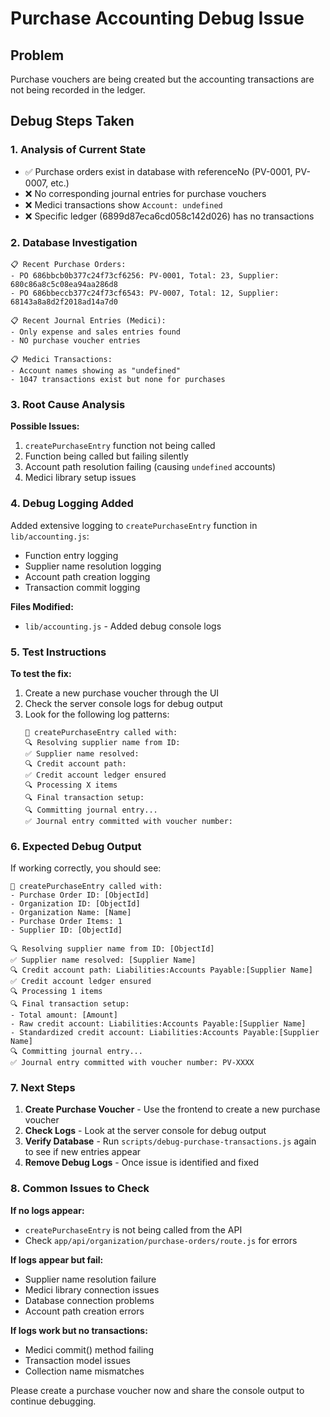 # Purchase Accounting Debug Issue

## Problem
Purchase vouchers are being created but the accounting transactions are not being recorded in the ledger.

## Debug Steps Taken

### 1. Analysis of Current State
- ✅ Purchase orders exist in database with referenceNo (PV-0001, PV-0007, etc.)
- ❌ No corresponding journal entries for purchase vouchers
- ❌ Medici transactions show `Account: undefined` 
- ❌ Specific ledger (6899d87eca6cd058c142d026) has no transactions

### 2. Database Investigation
```
📋 Recent Purchase Orders:
- PO 686bbcb0b377c24f73cf6256: PV-0001, Total: 23, Supplier: 680c86a8c5c08ea94aa286d8
- PO 686bbeccb377c24f73cf6543: PV-0007, Total: 12, Supplier: 68143a8a8d2f2018ad14a7d0

📋 Recent Journal Entries (Medici):
- Only expense and sales entries found
- NO purchase voucher entries

📋 Medici Transactions:
- Account names showing as "undefined"
- 1047 transactions exist but none for purchases
```

### 3. Root Cause Analysis

**Possible Issues:**
1. `createPurchaseEntry` function not being called
2. Function being called but failing silently 
3. Account path resolution failing (causing `undefined` accounts)
4. Medici library setup issues

### 4. Debug Logging Added

Added extensive logging to `createPurchaseEntry` function in `lib/accounting.js`:
- Function entry logging
- Supplier name resolution logging
- Account path creation logging
- Transaction commit logging

**Files Modified:**
- `lib/accounting.js` - Added debug console logs

### 5. Test Instructions

**To test the fix:**
1. Create a new purchase voucher through the UI
2. Check the server console logs for debug output
3. Look for the following log patterns:
   ```
   🔧 createPurchaseEntry called with:
   🔍 Resolving supplier name from ID:
   ✅ Supplier name resolved:
   🔍 Credit account path:
   ✅ Credit account ledger ensured
   🔍 Processing X items
   🔍 Final transaction setup:
   🔍 Committing journal entry...
   ✅ Journal entry committed with voucher number:
   ```

### 6. Expected Debug Output

If working correctly, you should see:
```
🔧 createPurchaseEntry called with:
- Purchase Order ID: [ObjectId]
- Organization ID: [ObjectId] 
- Organization Name: [Name]
- Purchase Order Items: 1
- Supplier ID: [ObjectId]

🔍 Resolving supplier name from ID: [ObjectId]
✅ Supplier name resolved: [Supplier Name]
🔍 Credit account path: Liabilities:Accounts Payable:[Supplier Name]
✅ Credit account ledger ensured
🔍 Processing 1 items
🔍 Final transaction setup:
- Total amount: [Amount]
- Raw credit account: Liabilities:Accounts Payable:[Supplier Name]
- Standardized credit account: Liabilities:Accounts Payable:[Supplier Name]
🔍 Committing journal entry...
✅ Journal entry committed with voucher number: PV-XXXX
```

### 7. Next Steps

1. **Create Purchase Voucher** - Use the frontend to create a new purchase voucher
2. **Check Logs** - Look at the server console for debug output
3. **Verify Database** - Run `scripts/debug-purchase-transactions.js` again to see if new entries appear
4. **Remove Debug Logs** - Once issue is identified and fixed

### 8. Common Issues to Check

**If no logs appear:**
- `createPurchaseEntry` is not being called from the API
- Check `app/api/organization/purchase-orders/route.js` for errors

**If logs appear but fail:**
- Supplier name resolution failure
- Medici library connection issues  
- Database connection problems
- Account path creation errors

**If logs work but no transactions:**
- Medici commit() method failing
- Transaction model issues
- Collection name mismatches

Please create a purchase voucher now and share the console output to continue debugging.